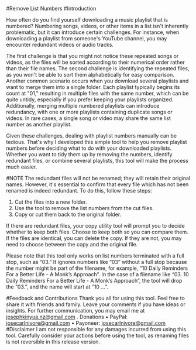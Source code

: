 #Remove List Numbers
#Introduction

How often do you find yourself downloading a music playlist that is numbered? Numbering songs, videos, or other items in a list isn't inherently problematic, but it can introduce certain challenges. For instance, when downloading a playlist from someone's YouTube channel, you may encounter redundant videos or audio tracks. 

The first challenge is that you might not notice these repeated songs or videos, as the files will be sorted according to their numerical order rather than their file names. The second challenge is identifying the repeated files, as you won't be able to sort them alphabetically for easy comparison. Another common scenario occurs when you download several playlists and want to merge them into a single folder. Each playlist typically begins its count at "01," resulting in multiple files with the same number, which can be quite untidy, especially if you prefer keeping your playlists organized. Additionally, merging multiple numbered playlists can introduce redundancy, with one or more playlists containing duplicate songs or videos. In rare cases, a single song or video may share the same list number as another playlist.

Given these challenges, dealing with playlist numbers manually can be tedious. That's why I developed this simple tool to help you remove playlist numbers before deciding what to do with your downloaded playlists. Whether you want to tidy them up by removing the numbers, identify redundant files, or combine several playlists, this tool will make the process much easier.

#NOTE
The redundant files will not be renamed; they will retain their original names. However, it's essential to confirm that every file which has not been renamed is indeed redundant. To do this, follow these steps: 

1. Cut the files into a new folder.
2. Use the tool to remove the list numbers from the cut files.
3. Copy or cut them back to the original folder.

If there are redundant files, your copy utility tool will prompt you to decide whether to keep both files. Choose to keep both so you can compare them. If the files are identical, you can delete the copy. If they are not, you may need to choose between the copy and the original file.

Please note that this tool only works on list numbers terminated with a full stop, such as “03.” It ignores numbers like “03” without a full stop because the number might be part of the filename, for example, “10 Daily Reminders For a Better Life - A Monk’s Approach”. In the case of a filename like “03. 10 Daily Reminders For a Better Life - A Monk’s Approach”, the tool will drop the “03.”, and the name will start at “10 ...”.

#Feedback and Contributions
Thank you all for using this tool. Feel free to share it with friends and family. Leave your comments if you have ideas or insights. For further communication, you may email me at josephkinyua.nz@gmail.com .
Donations
•	PayPal: josecarlnivore@gmail.com
•	Payoneer: josecarlnivore@gmail.com
#Disclaimer
I am not responsible for any damages incurred from using this tool. Carefully consider your actions before using the tool, as renaming files is not reversible in this release version.
